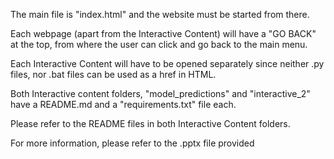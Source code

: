 The main file is "index.html" and the website must be started from there.

Each webpage (apart from the Interactive Content) will have a "GO BACK" at the
top, from where the user can click and go back to the main menu.

Each Interactive Content will have to be opened separately since neither .py
files, nor .bat files can be used as a href in HTML.

Both Interactive content folders, "model_predictions" and "interactive_2"
have a README.md and a "requirements.txt" file each.

Please refer to the README files in both Interactive Content folders.

For more information, please refer to the .pptx file provided